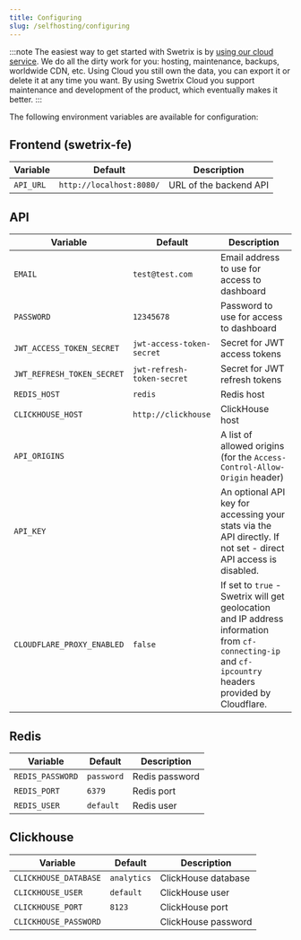 ```yaml
---
title: Configuring
slug: /selfhosting/configuring
---
```


:::note
The easiest way to get started with Swetrix is by [using our cloud service](https://swetrix.com). We do all the dirty work for you: hosting, maintenance, backups, worldwide CDN, etc. Using Cloud you still own the data, you can export it or delete it at any time you want. By using Swetrix Cloud you support maintenance and development of the product, which eventually makes it better.
:::

The following environment variables are available for configuration:

## Frontend (swetrix-fe)
| Variable | Default | Description |
| --- | --- | --- |
| `API_URL` | `http://localhost:8080/` | URL of the backend API |

## API
| Variable | Default | Description |
| --- | --- | --- |
| `EMAIL` | `test@test.com` | Email address to use for access to dashboard |
| `PASSWORD` | `12345678` | Password to use for access to dashboard |
| `JWT_ACCESS_TOKEN_SECRET` | `jwt-access-token-secret` | Secret for JWT access tokens |
| `JWT_REFRESH_TOKEN_SECRET` | `jwt-refresh-token-secret` | Secret for JWT refresh tokens |
| `REDIS_HOST` | `redis` | Redis host |
| `CLICKHOUSE_HOST` | `http://clickhouse` | ClickHouse host |
| `API_ORIGINS` | | A list of allowed origins (for the `Access-Control-Allow-Origin` header) |
| `API_KEY` | | An optional API key for accessing your stats via the API directly. If not set - direct API access is disabled. |
| `CLOUDFLARE_PROXY_ENABLED` | `false` | If set to `true` - Swetrix will get geolocation and IP address information from `cf-connecting-ip` and `cf-ipcountry` headers provided by Cloudflare. |

## Redis
| Variable | Default | Description |
| --- | --- | --- |
| `REDIS_PASSWORD` | `password` | Redis password |
| `REDIS_PORT` | `6379` | Redis port |
| `REDIS_USER` | `default` | Redis user |

## Clickhouse
| Variable | Default | Description |
| --- | --- | --- |
| `CLICKHOUSE_DATABASE` | `analytics` | ClickHouse database |
| `CLICKHOUSE_USER` | `default` | ClickHouse user |
| `CLICKHOUSE_PORT` | `8123` | ClickHouse port |
| `CLICKHOUSE_PASSWORD` | | ClickHouse password |
